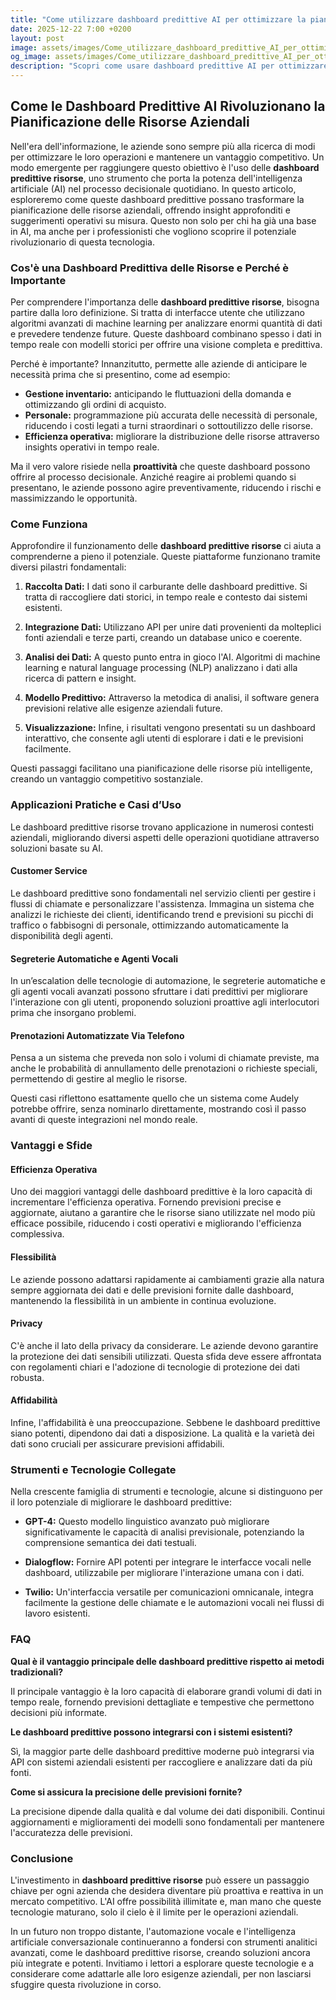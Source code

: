 ```yaml
---
title: "Come utilizzare dashboard predittive AI per ottimizzare la pianificazione delle risorse aziendali"
date: 2025-12-22 7:00 +0200
layout: post
image: assets/images/Come_utilizzare_dashboard_predittive_AI_per_ottimizzare_la_pianificazione_delle_risorse_aziendali.jpg
og_image: assets/images/Come_utilizzare_dashboard_predittive_AI_per_ottimizzare_la_pianificazione_delle_risorse_aziendali.jpg
description: "Scopri come usare dashboard predittive AI per ottimizzare le risorse aziendali con insight in tempo reale e migliorare la pianificazione delle risorse."
---
```


## Come le Dashboard Predittive AI Rivoluzionano la Pianificazione delle Risorse Aziendali

Nell'era dell'informazione, le aziende sono sempre più alla ricerca di modi per ottimizzare le loro operazioni e mantenere un vantaggio competitivo. Un modo emergente per raggiungere questo obiettivo è l'uso delle **dashboard predittive risorse**, uno strumento che porta la potenza dell'intelligenza artificiale (AI) nel processo decisionale quotidiano. In questo articolo, esploreremo come queste dashboard predittive possano trasformare la pianificazione delle risorse aziendali, offrendo insight approfonditi e suggerimenti operativi su misura. Questo non solo per chi ha già una base in AI, ma anche per i professionisti che vogliono scoprire il potenziale rivoluzionario di questa tecnologia.

### Cos'è una Dashboard Predittiva delle Risorse e Perché è Importante

Per comprendere l'importanza delle **dashboard predittive risorse**, bisogna partire dalla loro definizione. Si tratta di interfacce utente che utilizzano algoritmi avanzati di machine learning per analizzare enormi quantità di dati e prevedere tendenze future. Queste dashboard combinano spesso i dati in tempo reale con modelli storici per offrire una visione completa e predittiva. 

Perché è importante? Innanzitutto, permette alle aziende di anticipare le necessità prima che si presentino, come ad esempio:

- **Gestione inventario:** anticipando le fluttuazioni della domanda e ottimizzando gli ordini di acquisto.
- **Personale:** programmazione più accurata delle necessità di personale, riducendo i costi legati a turni straordinari o sottoutilizzo delle risorse.
- **Efficienza operativa:** migliorare la distribuzione delle risorse attraverso insights operativi in tempo reale.

Ma il vero valore risiede nella **proattività** che queste dashboard possono offrire al processo decisionale. Anziché reagire ai problemi quando si presentano, le aziende possono agire preventivamente, riducendo i rischi e massimizzando le opportunità.

### Come Funziona

Approfondire il funzionamento delle **dashboard predittive risorse** ci aiuta a comprenderne a pieno il potenziale. Queste piattaforme funzionano tramite diversi pilastri fondamentali:

1. **Raccolta Dati:** I dati sono il carburante delle dashboard predittive. Si tratta di raccogliere dati storici, in tempo reale e contesto dai sistemi esistenti.
   
2. **Integrazione Dati:** Utilizzano API per unire dati provenienti da molteplici fonti aziendali e terze parti, creando un database unico e coerente.

3. **Analisi dei Dati:** A questo punto entra in gioco l'AI. Algoritmi di machine learning e natural language processing (NLP) analizzano i dati alla ricerca di pattern e insight.
   
4. **Modello Predittivo:** Attraverso la metodica di analisi, il software genera previsioni relative alle esigenze aziendali future.

5. **Visualizzazione:** Infine, i risultati vengono presentati su un dashboard interattivo, che consente agli utenti di esplorare i dati e le previsioni facilmente.

Questi passaggi facilitano una pianificazione delle risorse più intelligente, creando un vantaggio competitivo sostanziale.

### Applicazioni Pratiche e Casi d’Uso

Le dashboard predittive risorse trovano applicazione in numerosi contesti aziendali, migliorando diversi aspetti delle operazioni quotidiane attraverso soluzioni basate su AI.

#### Customer Service

Le dashboard predittive sono fondamentali nel servizio clienti per gestire i flussi di chiamate e personalizzare l'assistenza. Immagina un sistema che analizzi le richieste dei clienti, identificando trend e previsioni su picchi di traffico o fabbisogni di personale, ottimizzando automaticamente la disponibilità degli agenti.

#### Segreterie Automatiche e Agenti Vocali

In un’escalation delle tecnologie di automazione, le segreterie automatiche e gli agenti vocali avanzati possono sfruttare i dati predittivi per migliorare l'interazione con gli utenti, proponendo soluzioni proattive agli interlocutori prima che insorgano problemi.

#### Prenotazioni Automatizzate Via Telefono

Pensa a un sistema che preveda non solo i volumi di chiamate previste, ma anche le probabilità di annullamento delle prenotazioni o richieste speciali, permettendo di gestire al meglio le risorse.

Questi casi riflettono esattamente quello che un sistema come Audely potrebbe offrire, senza nominarlo direttamente, mostrando così il passo avanti di queste integrazioni nel mondo reale.

### Vantaggi e Sfide

#### Efficienza Operativa

Uno dei maggiori vantaggi delle dashboard predittive è la loro capacità di incrementare l'efficienza operativa. Fornendo previsioni precise e aggiornate, aiutano a garantire che le risorse siano utilizzate nel modo più efficace possibile, riducendo i costi operativi e migliorando l'efficienza complessiva.

#### Flessibilità

Le aziende possono adattarsi rapidamente ai cambiamenti grazie alla natura sempre aggiornata dei dati e delle previsioni fornite dalle dashboard, mantenendo la flessibilità in un ambiente in continua evoluzione.

#### Privacy

C'è anche il lato della privacy da considerare. Le aziende devono garantire la protezione dei dati sensibili utilizzati. Questa sfida deve essere affrontata con regolamenti chiari e l'adozione di tecnologie di protezione dei dati robusta.

#### Affidabilità

Infine, l'affidabilità è una preoccupazione. Sebbene le dashboard predittive siano potenti, dipendono dai dati a disposizione. La qualità e la varietà dei dati sono cruciali per assicurare previsioni affidabili.

### Strumenti e Tecnologie Collegate

Nella crescente famiglia di strumenti e tecnologie, alcune si distinguono per il loro potenziale di migliorare le dashboard predittive:

- **GPT-4:** Questo modello linguistico avanzato può migliorare significativamente le capacità di analisi previsionale, potenziando la comprensione semantica dei dati testuali.

- **Dialogflow:** Fornire API potenti per integrare le interfacce vocali nelle dashboard, utilizzabile per migliorare l'interazione umana con i dati.

- **Twilio:** Un'interfaccia versatile per comunicazioni omnicanale, integra facilmente la gestione delle chiamate e le automazioni vocali nei flussi di lavoro esistenti.

### FAQ

**Qual è il vantaggio principale delle dashboard predittive rispetto ai metodi tradizionali?**

Il principale vantaggio è la loro capacità di elaborare grandi volumi di dati in tempo reale, fornendo previsioni dettagliate e tempestive che permettono decisioni più informate.

**Le dashboard predittive possono integrarsi con i sistemi esistenti?**

Sì, la maggior parte delle dashboard predittive moderne può integrarsi via API con sistemi aziendali esistenti per raccogliere e analizzare dati da più fonti.

**Come si assicura la precisione delle previsioni fornite?**

La precisione dipende dalla qualità e dal volume dei dati disponibili. Continui aggiornamenti e miglioramenti dei modelli sono fondamentali per mantenere l'accuratezza delle previsioni.

### Conclusione

L'investimento in **dashboard predittive risorse** può essere un passaggio chiave per ogni azienda che desidera diventare più proattiva e reattiva in un mercato competitivo. L'AI offre possibilità illimitate e, man mano che queste tecnologie maturano, solo il cielo è il limite per le operazioni aziendali.

In un futuro non troppo distante, l'automazione vocale e l'intelligenza artificiale conversazionale continueranno a fondersi con strumenti analitici avanzati, come le dashboard predittive risorse, creando soluzioni ancora più integrate e potenti. Invitiamo i lettori a esplorare queste tecnologie e a considerare come adattarle alle loro esigenze aziendali, per non lasciarsi sfuggire questa rivoluzione in corso.